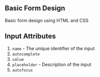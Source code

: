 ## Basic Form Design

Basic form design using HTML and CSS

## Input Attributes
1. `name` - The unique identifier of the input
1. `autocomplete`
1. `value`
1. `placeholder` - Description of the input
1. `autofocus`